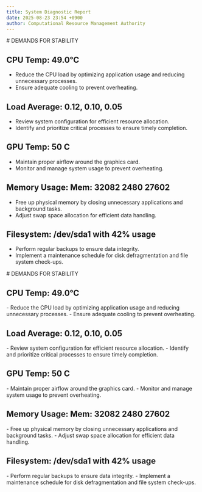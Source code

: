 ```yaml
---
title: System Diagnostic Report
date: 2025-08-23 23:54 +0900
author: Computational Resource Management Authority
---
```

\# DEMANDS FOR STABILITY

## CPU Temp: 49.0°C
* Reduce the CPU load by optimizing application usage and reducing unnecessary processes.
* Ensure adequate cooling to prevent overheating.

## Load Average: 0.12, 0.10, 0.05
* Review system configuration for efficient resource allocation.
* Identify and prioritize critical processes to ensure timely completion.

## GPU Temp: 50 C
* Maintain proper airflow around the graphics card.
* Monitor and manage system usage to prevent overheating.

## Memory Usage: Mem: 32082 2480 27602
* Free up physical memory by closing unnecessary applications and background tasks.
* Adjust swap space allocation for efficient data handling.

## Filesystem: /dev/sda1 with 42% usage
* Perform regular backups to ensure data integrity.
* Implement a maintenance schedule for disk defragmentation and file system check-ups.

\# DEMANDS FOR STABILITY

## CPU Temp: 49.0°C
\- Reduce the CPU load by optimizing application usage and reducing unnecessary processes.
\- Ensure adequate cooling to prevent overheating.

## Load Average: 0.12, 0.10, 0.05
\- Review system configuration for efficient resource allocation.
\- Identify and prioritize critical processes to ensure timely completion.

## GPU Temp: 50 C
\- Maintain proper airflow around the graphics card.
\- Monitor and manage system usage to prevent overheating.

## Memory Usage: Mem: 32082 2480 27602
\- Free up physical memory by closing unnecessary applications and background tasks.
\- Adjust swap space allocation for efficient data handling.

## Filesystem: /dev/sda1 with 42% usage
\- Perform regular backups to ensure data integrity.
\- Implement a maintenance schedule for disk defragmentation and file system check-ups.
